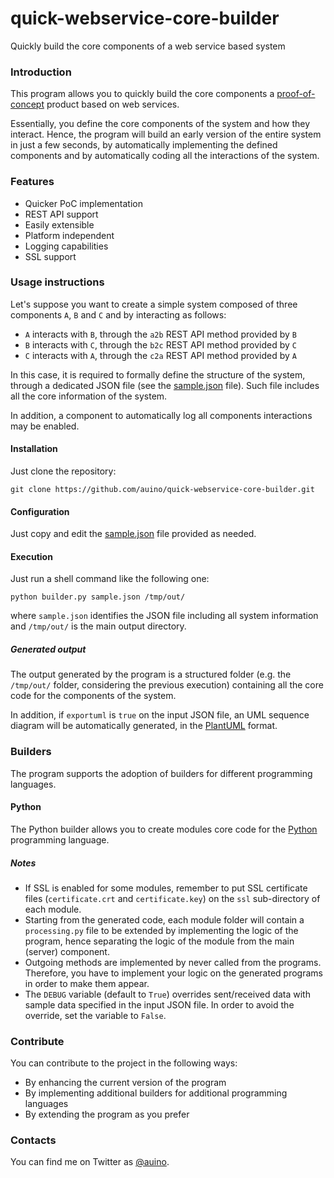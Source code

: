 # quick-webservice-core-builder
Quickly build the core components of a web service based system

### Introduction ###

This program allows you to quickly build the core components a [proof-of-concept](https://en.wikipedia.org/wiki/Proof_of_concept) product based on web services.

Essentially, you define the core components of the system and how they interact. Hence, the program will build an early version of the entire system in just a few seconds, by automatically implementing the defined components and by automatically coding all the interactions of the system.

### Features ###

 * Quicker PoC implementation
 * REST API support
 * Easily extensible
 * Platform independent
 * Logging capabilities
 * SSL support

### Usage instructions ###

Let's suppose you want to create a simple system composed of three components `A`, `B` and `C` and by interacting as follows:
 * `A` interacts with `B`, through the `a2b` REST API method provided by `B`
 * `B` interacts with `C`, through the `b2c` REST API method provided by `C`
 * `C` interacts with `A`, through the `c2a` REST API method provided by `A`

In this case, it is required to formally define the structure of the system, through a dedicated JSON file (see the [sample.json](https://github.com/auino/quick-webservice-core-builder/blob/master/sample.json) file).
Such file includes all the core information of the system.

In addition, a component to automatically log all components interactions may be enabled.

#### Installation ####

Just clone the repository:

```
git clone https://github.com/auino/quick-webservice-core-builder.git
```

#### Configuration ####

Just copy and edit the [sample.json](https://github.com/auino/quick-webservice-core-builder/blob/master/sample.json) file provided as needed.

#### Execution ####

Just run a shell command like the following one:

```
python builder.py sample.json /tmp/out/
```

where `sample.json` identifies the JSON file including all system information and `/tmp/out/` is the main output directory.

##### Generated output #####

The output generated by the program is a structured folder (e.g. the `/tmp/out/` folder, considering the previous execution) containing all the core code for the components of the system.

In addition, if `exportuml` is `true` on the input JSON file, an UML sequence diagram will be automatically generated, in the [PlantUML](http://plantuml.com) format.

### Builders ###

The program supports the adoption of builders for different programming languages.

#### Python ####

The Python builder allows you to create modules core code for the [Python](https://www.python.org) programming language.

##### Notes ######

 * If SSL is enabled for some modules, remember to put SSL certificate files (`certificate.crt` and `certificate.key`) on the `ssl` sub-directory of each module.
 * Starting from the generated code, each module folder will contain a `processing.py` file to be extended by implementing the logic of the program, hence separating the logic of the module from the main (server) component.
 * Outgoing methods are implemented by never called from the programs. Therefore, you have to implement your logic on the generated programs in order to make them appear.
 * The `DEBUG` variable (default to `True`) overrides sent/received data with sample data specified in the input JSON file. In order to avoid the override, set the variable to `False`.

### Contribute ###

You can contribute to the project in the following ways:
 * By enhancing the current version of the program
 * By implementing additional builders for additional programming languages
 * By extending the program as you prefer

### Contacts ###

You can find me on Twitter as [@auino](https://twitter.com/auino).
